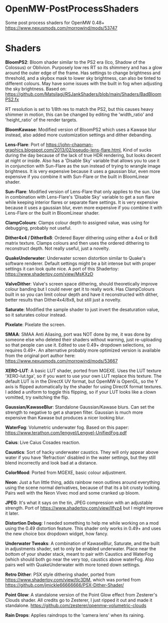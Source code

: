 # OpenMW-PostProcessShaders
Some post process shaders for OpenMW 0.48+
https://www.nexusmods.com/morrowind/mods/53747

# Shaders
**BloomPS2**: 
Bloom shader similar to the PS2 era (Ico, Shadow of the Colossus) or Oblivion. Purposely low res RT so its shimmery and has a glow around the outer edge of the frame. Has settings to change brightness and threshold, and a skybox mask to lower sky brightness, can also be tinted to different colours. May have some issues with the built in fog when adjusting the sky brightness. Based on: https://github.com/Matsilagi/RSJankShaders/blob/main/Shaders/BadBloomPS2.fx

RT resolution is set to 1/8th res to match the PS2, but this causes heavy shimmer in motion, this can be changed by editing the 'width_ratio' and 'height_ratio' of the render targets.

**BloomKawase**:
Modified version of BloomPS2 which uses a Kawase blur instead, also added more customization settings and dither debanding. 

**Lens-Flare**:
Port of https://john-chapman-graphics.blogspot.com/2013/02/pseudo-lens-flare.html, Kind of sucks during the day because of the lack of true HDR rendering, but looks decent at night or inside. Also has a 'Disable Sky' variable that allows you to use it in conjunction with Sun-Flare as the sun instead of trying to wrangle image brightness. It is very expensive because it uses a gaussian blur, even more expensive if you combine it with Sun-Flare or the built in BloomLinear shader.

**Sun-Flare**:
Modified version of Lens-Flare that only applies to the sun. Use in combination with Lens-Flare's 'Disable Sky' variable to get a sun flare while keeping interior flares or separate flare settings. It is very expensive because it uses a gaussian blur, even more expensive if you combine it with Lens-Flare or the built in BloomLinear shader.

**ClampColours**:
Clamps colour depth to assigned value, was using for debugging, probably not useful.

**Dither4x4 / Dither8x8**:
Ordered Bayer dithering using either a 4x4 or 8x8 matrix texture. Clamps colours and then uses the ordered dithering to reconstruct depth. Not really useful, just a novelty.

**QuakeUnderwater**: 
Underwater screen distortion similar to Quake's software renderer. Default settings might be a bit intense but with proper settings it can look quite nice. A port of this Shadertoy: https://www.shadertoy.com/view/MsKXzD

**ValveDither**: 
Valve's screen space dithering, should theoretically improve colour banding but I could never get it to really work. Has ClampColours built in so you can limit colour depth and have it reconstructed with dither, better results than Dither4x4/8x8, but still just a novelty.

**Saturate**: 
Modified the sample shader to just invert the desaturation value, so it saturates colour instead.

**Pixelate**: 
Pixelate the screen.

**SMAA**:
SMAA Anti Aliasing, port was NOT done by me, it was done by someone else who deleted their shaders without warning, just re-uploading so that people can use it. Edited to use 0.49+ dropdown selections, so requires 0.49+. An alternative probably more optimized version is available from the original port author here: https://www.nexusmods.com/morrowind/mods/53667

**XERO-LUT**:
A basic LUT shader, ported from MGEXE. Uses the LUT texture 'XERO-lut.tga', so if you want to use your own LUT replace this texture. The default LUT is in the DirectX UV format, but OpenMW is OpenGL, so the Y axis is flipped automatically by the shader for using DirectX format textures. I added a uniform to toggle this flipping, so if your LUT looks like a clown vomitted, try switching the flip.

**Gaussian/KawaseBlur**:
Standalone Gaussian/Kawase blurs. Can set the strength to negative to get a sharpen filter. Gaussian is much more expensive than Kawase but produces a nicer looking blur.

**WaterFog**:
Volumetric underwater fog. Based on this paper: https://www.terathon.com/lengyel/Lengyel-UnifiedFog.pdf

**Caius**:
Live Caius Cosades reaction.

**Caustics**:
Sort of hacky underwater caustics. They will only appear above water if you have 'Refraction' disabled in the water settings, but they still blend incorrectly and look bad at a distance.

**ColorMood**:
Ported from MGEXE, basic colour adjustment.

**Neon**:
Just a fun little thing, adds rainbow neon outlines around everything using the scene normal derivatives, because of that its a bit crusty looking. Pairs well with the Neon Vivec mod and some cranked up bloom.

**JPEG**:
It's what it says on the tin, JPEG compression with an adjustable strength. Port of https://www.shadertoy.com/view/llfyz4 but I might improve it later.

**Distortion Debug**:
I needed something to help me while working on a mod using the 0.49 distortion feature. This shader only works in 0.49+ and uses the new choice box dropdown widget, how fancy.

**Underwater Tweaks**:
A combination of KawaseBlur, Saturate, and the built in adjustments shader, set to only be enabled underwater. Place near the bottom of your shader stack, meant to pair with Caustics and WaterFog (which should both go near the very top, caustics above waterFog. Also pairs well with QuakeUnderwater with more toned down settings.

**Retro Dither**:
PSX style dithering shader, ported from https://www.shadertoy.com/view/tlc3DM, which was ported from https://github.com/jmickle66666666/PSX-Dither-Shader/

**Point Glow**:
A standalone version of the Point Glow effect from Zesterer's Clouds shader. All credits go to Zesterer, I just ripped it out and made it standalone. https://github.com/zesterer/openmw-volumetric-clouds

**Rain Drops**:
Applies raindrops to the 'camera lens' when its raining.
